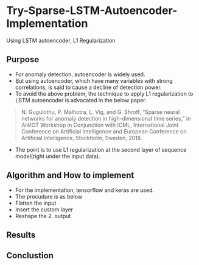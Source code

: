 # Try-Sparse-LSTM-Autoencoder-Implementation
Using LSTM autoencoder, L1 Regularization

## Purpose

* For anomaly detection, autoencoder is widely used.
* But using autoencoder, which have many variables with strong correlations, is said to cause a decline of detection power.
* To avoid the above problem, the technique to apply L1 regularization to LSTM autoencoder is advocated in the below paper.
>N. Gugulothu, P. Malhotra, L. Vig, and G. Shroff, “Sparse neural networks for anomaly detection in high-dimensional time series,” in AI4IOT Workshop in Conjunction with ICML, International Joint Conference on Artificial Intelligence and European Conference on Artificial Intelligence, Stockholm, Sweden, 2018.
* The point is to use L1 regularization at the second layer of sequence model(right under the input data).
## Algorithm and How to implement

* For the implementation, tensorflow and keras are used.
* The procudure is as below
 * Flatten the input
 * Insert the custom layer
 * Reshape the 2. output

## Results


## Conclustion


